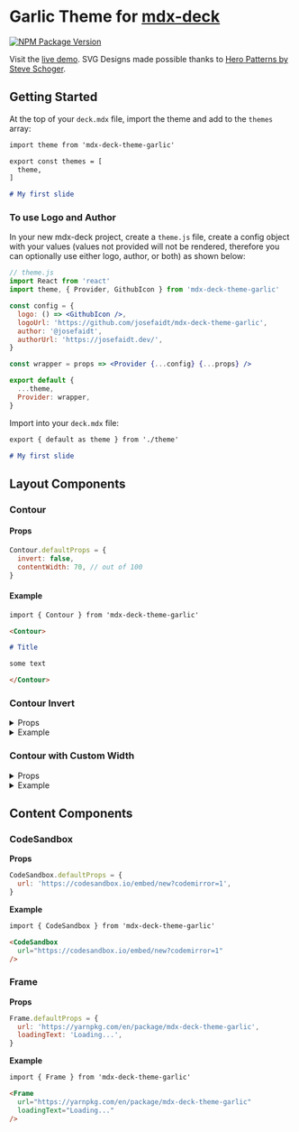 # Garlic Theme for [mdx-deck](https://github.com/jxnblk/mdx-deck)

[![NPM Package Version](https://img.shields.io/npm/v/mdx-deck-theme-garlic.svg?style=flat-square)](https://www.npmjs.com/package/mdx-deck-theme-garlic)

Visit the [live demo](https://mdx-deck-theme-garlic.josefaidt.now.sh). SVG Designs made possible thanks to [Hero Patterns by Steve Schoger](https://www.heropatterns.com/).

## Getting Started

At the top of your `deck.mdx` file, import the theme and add to the `themes` array:

```md
import theme from 'mdx-deck-theme-garlic'

export const themes = [
  theme,
]

# My first slide
```

### To use Logo and Author

In your new mdx-deck project, create a `theme.js` file, create a config object with your values (values not provided will not be rendered, therefore you can optionally use either logo, author, or both) as shown below:

```jsx
// theme.js
import React from 'react'
import theme, { Provider, GithubIcon } from 'mdx-deck-theme-garlic'

const config = {
  logo: () => <GithubIcon />,
  logoUrl: 'https://github.com/josefaidt/mdx-deck-theme-garlic',
  author: '@josefaidt',
  authorUrl: 'https://josefaidt.dev/',
}

const wrapper = props => <Provider {...config} {...props} />

export default {
  ...theme,
  Provider: wrapper,
}
```

Import into your `deck.mdx` file:

```md
export { default as theme } from './theme'

# My first slide
```

## Layout Components

### Contour

#### Props

```js
Contour.defaultProps = {
  invert: false,
  contentWidth: 70, // out of 100
}
```

#### Example

```markdown
import { Contour } from 'mdx-deck-theme-garlic'

<Contour>

# Title

some text

</Contour>
```

### Contour Invert

<details>
<summary>Props</summary>

```js
Contour.props = {
  invert: true,
  contentWidth: 70, // default
}
```

</details>

<details>
<summary>Example</summary>

```markdown
import { Contour } from 'mdx-deck-theme-garlic'

<Contour invert>

# Title

some text

</Contour>
```

</details>

### Contour with Custom Width

<details>
<summary>Props</summary>

```js
Contour.props = {
  invert: false, // default
  contentWidth: 90,
}
```

</details>

<details>
<summary>Example</summary>

```markdown
import { Contour } from 'mdx-deck-theme-garlic'

<Contour contentWidth={90}>

# Title

some text

</Contour>
```

</details>

## Content Components

### CodeSandbox

**Props**

```js
CodeSandbox.defaultProps = {
  url: 'https://codesandbox.io/embed/new?codemirror=1',
}
```

**Example**

```markdown
import { CodeSandbox } from 'mdx-deck-theme-garlic'

<CodeSandbox
  url="https://codesandbox.io/embed/new?codemirror=1"
/>
```

### Frame

**Props**

```js
Frame.defaultProps = {
  url: 'https://yarnpkg.com/en/package/mdx-deck-theme-garlic',
  loadingText: 'Loading...',
}
```

**Example**

```markdown
import { Frame } from 'mdx-deck-theme-garlic'

<Frame
  url="https://yarnpkg.com/en/package/mdx-deck-theme-garlic"
  loadingText="Loading..."
/>
```
